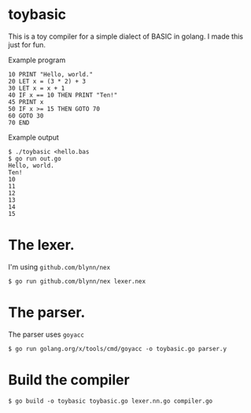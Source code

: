 # toybasic

This is a toy compiler for a simple dialect of BASIC in golang. I made this just for fun.

Example program
```
10 PRINT "Hello, world."
20 LET x = (3 * 2) + 3
30 LET x = x + 1
40 IF x == 10 THEN PRINT "Ten!"
45 PRINT x
50 IF x >= 15 THEN GOTO 70
60 GOTO 30
70 END
```
Example output
```
$ ./toybasic <hello.bas
$ go run out.go
Hello, world.
Ten!
10
11
12
13
14
15
```
# The lexer.
I'm using `github.com/blynn/nex`
```
$ go run github.com/blynn/nex lexer.nex
```

# The parser.
The parser uses `goyacc`
```
$ go run golang.org/x/tools/cmd/goyacc -o toybasic.go parser.y
```

# Build the compiler
```
$ go build -o toybasic toybasic.go lexer.nn.go compiler.go
```